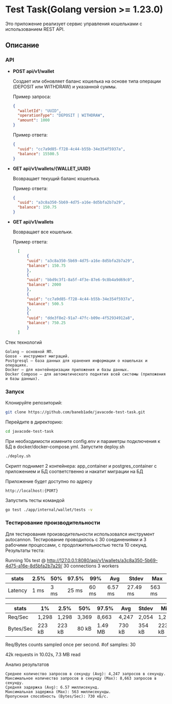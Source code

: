 # Test Task(Golang version >= 1.23.0)

Это приложение реализует сервис управления кошельками с использованием REST API.

## Описание

### API

- **POST api/v1/wallet**

  Создает или обновляет баланс кошелька на основе типа операции (DEPOSIT или WITHDRAW) и указанной суммы.

  Пример запроса:
  ```json
  {
    "walletId": "UUID",
    "operationType": "DEPOSIT | WITHDRAW",
    "amount": 1000
  }
  ```
  Пример ответа:
  ```json
  {
	"uuid": "cc7a9d85-f728-4c44-b55b-34e354f5937a",
	"balance": 15500.5
  }
  ```

- **GET api/v1/wallets/{WALLET_UUID}**

    Возвращает текущий баланс кошелька.

    Пример ответа:
  ```json
  {
	"uuid": "a3c8a350-5b69-4d75-a16e-8d5bfa2b7a29",
	"balance": 150.75
  }
  ```
- **GET api/v1/wallets**
    
    Возвращает все кошельки.
    
    Пример ответа:
  ```json
    [
        {
        "uuid": "a3c8a350-5b69-4d75-a16e-8d5bfa2b7a29",
        "balance": 150.75
        },
        {
        "uuid": "bbd9c3f1-8a5f-4f3e-87e6-9c8b4a9d69c0",
        "balance": 2000
        },
        {
        "uuid": "cc7a9d85-f728-4c44-b55b-34e354f5937a",
        "balance": 500.5
        },
        {
        "uuid": "dde3f8e2-91a7-47fc-b09e-4f52934912a8",
        "balance": 750.25
        }
    ]
  ```

Стек технологий

    Golang – основной ЯП.
    Goose - инструмент миграций.
    Postgresql – база данных для хранения информации о кошельках и операциях.
    Docker – для контейнеризации приложения и базы данных.
    Docker Compose – для автоматического поднятия всей системы (приложения и базы данных).

### Запуск

Клонируйте репозиторий:

```bash
git clone https://github.com/baneb1ade/javacode-test-task.git
```
Перейдите в директорию:
```bash
cd javacode-test-task
```
При необходимости измените config.env и параметры подключения к БД в docker/docker-compose.yml.
Запустите deploy.sh
```bash
./deploy.sh
```
Скрипт поднимет 2 контейнера: app_container и postgres_container с приложением и БД соответственно
и накатит миграции на БД

Приложение будет доступно по адресу

    http://localhost:{PORT}

Запустить тесты командой
```bash
go test ./app/internal/wallet/tests -v
```

### Тестирование производительности

Для тестирования производительности использовался инструмент autocannon. Тестирование проводилось с 30 соединениями и 3 рабочими процессами, с продолжительностью теста 10 секунд.
Результаты теста:

Running 10s test @ http://127.0.0.1:8080/api/v1/wallets/a3c8a350-5b69-4d75-a16e-8d5bfa2b7a29/
30 connections
3 workers



| stats   | 2.5% | 50%  | 97.5% | 99%   | Avg     | Stdev    | Max    |
|---------|------|------|-------|-------|---------|----------|--------|
| Latency | 1 ms | 3 ms | 25 ms | 60 ms | 6.57 ms | 27.49 ms | 563 ms |


| stats     | 1%     | 2.5%   | 50%   | 97.5%   | Avg    | Stdev  | Min    |
|-----------|--------|--------|-------|---------|--------|--------|--------|
| Req/Sec   | 1,298  | 1,298  | 3,369 | 8,663   | 4,247  | 2,054  | 1,298  |
| Bytes/Sec | 223 kB | 223 kB | 80 kB | 1.49 MB | 730 kB | 354 kB | 223 kB |

Req/Bytes counts sampled once per second.
#of samples: 30

42k requests in 10.02s, 7.3 MB read

Анализ результатов

    Среднее количество запросов в секунду (Avg): 4,247 запросов в секунду.
    Максимальное количество запросов в секунду (Max): 8,663 запросов в секунду.
    Средняя задержка (Avg): 6.57 миллисекунд.
    Максимальная задержка (Max): 563 миллисекунды.
    Пропускная способность (Bytes/Sec): 730 кБ/с.
